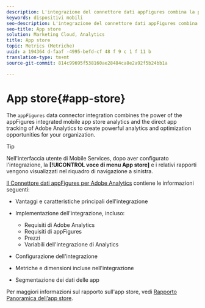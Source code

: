 ```yaml
---
description: L'integrazione del connettore dati appFigures combina la potenza delle analisi integrate appFigures per app store con la funzionalità di tracciamento delle app di Adobe Analytics per offrire alle aziende sofisticate capacità analitiche e opzioni di ottimizzazione.
keywords: dispositivi mobili
seo-description: L'integrazione del connettore dati appFigures combina la potenza delle analisi integrate appFigures per app store con la funzionalità di tracciamento delle app di Adobe Analytics per offrire alle aziende sofisticate capacità analitiche e opzioni di ottimizzazione.
seo-title: App store
solution: Marketing Cloud, Analytics
title: App store
topic: Metrics (Metriche)
uuid: a 194364 d-faaf -4995-befd-cf 48 f 9 c 1 f 11 b
translation-type: tm+mt
source-git-commit: 814c99695f538160ae28484ca8e2a92f5b24bb1a

---
```



# App store{#app-store}

The `appFigures` data connector integration combines the power of the appFigures integrated mobile app store analytics and the direct app tracking of Adobe Analytics to create powerful analytics and optimization opportunities for your organization.

>[!TIP]
>
>Nell'interfaccia utente di Mobile Services, dopo aver configurato l'integrazione, la **[!UICONTROL voce di menu App store]** e i relativi rapporti vengono visualizzati nel riquadro di navigazione a sinistra.

[Il Connettore dati appFigures per Adobe Analytics](https://marketing.adobe.com/resources/help/en_US/connectors/appfigures/) contiene le informazioni seguenti:
<!--REKHA: no idea where this guide lives-->

* Vantaggi e caratteristiche principali dell'integrazione
* Implementazione dell'integrazione, incluso:

   * Requisiti di Adobe Analytics
   * Requisiti di appFigures
   * Prezzi
   * Variabili dell'integrazione di Analytics

* Configurazione dell'integrazione
* Metriche e dimensioni incluse nell'integrazione
* Segmentazione dei dati delle app

Per maggiori informazioni sul rapporto sull'app store, vedi [Rapporto Panoramica dell’app store](/help/using/usage/c-app-store-store-performance.md).
